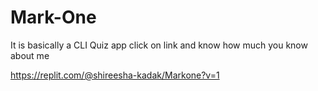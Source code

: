 # Mark-One
It is basically a CLI Quiz app
click on link and know how much you know about me

https://replit.com/@shireesha-kadak/Markone?v=1
